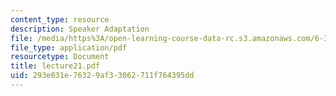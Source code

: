 ```yaml
---
content_type: resource
description: Speaker Adaptation
file: /media/https%3A/open-learning-course-data-rc.s3.amazonaws.com/6-345-automatic-speech-recognition-spring-2003/293e031e76329af33062711f764395dd_lecture21.pdf
file_type: application/pdf
resourcetype: Document
title: lecture21.pdf
uid: 293e031e-7632-9af3-3062-711f764395dd
---
```

